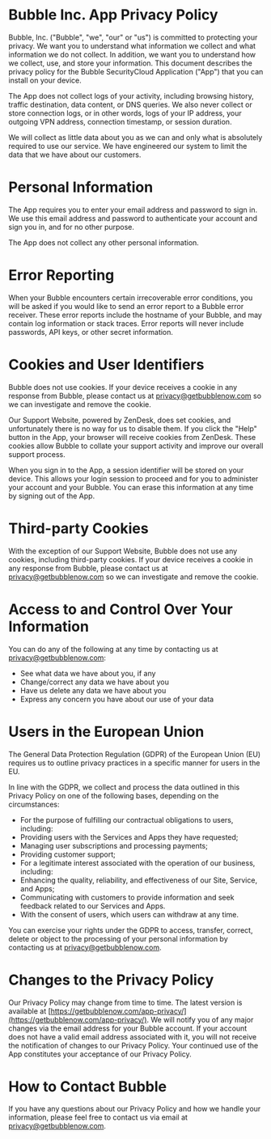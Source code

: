 Bubble Inc. App Privacy Policy
==============================

Bubble, Inc. ("Bubble", "we", "our" or "us") is committed to protecting your privacy. We want you to understand what information we collect and what information we do not collect. In addition, we want you to understand how we collect, use, and store your information. This document describes the privacy policy for the Bubble SecurityCloud Application ("App") that you can install on your device.

The App does not collect logs of your activity, including browsing history, traffic destination, data content, or DNS queries.  We also never collect or store connection logs, or in other words, logs of your IP address, your outgoing VPN address, connection timestamp, or session duration. 

We will collect as little data about you as we can and only what is absolutely required to use our service.  We have engineered our system to limit the data that we have about our customers.

# Personal Information
The App requires you to enter your email address and password to sign in. We use this email address and password to authenticate your account and sign you in, and for no other purpose.

The App does not collect any other personal information.

# Error Reporting
When your Bubble encounters certain irrecoverable error conditions, you will be asked if you would like to send an error report to a Bubble error receiver. These error reports include the hostname of your Bubble, and may contain log information or stack traces. Error reports will never include passwords, API keys, or other secret information.

# Cookies and User Identifiers
Bubble does not use cookies. If your device receives a cookie in any response from Bubble, please contact us at [privacy@getbubblenow.com](mailto:privacy@getbubblenow.com) so we can investigate and remove the cookie.

Our Support Website, powered by ZenDesk, does set cookies, and unfortunately there is no way for us to disable them. If you click the "Help" button in the App, your browser will receive cookies from ZenDesk. These cookies allow Bubble to collate your support activity and improve our overall support process.

When you sign in to the App, a session identifier will be stored on your device. This allows your login session to proceed and for you to administer your account and your Bubble. You can erase this information at any time by signing out of the App.

# Third-party Cookies
With the exception of our Support Website, Bubble does not use any cookies, including third-party cookies. If your device receives a cookie in any response from Bubble, please contact us at [privacy@getbubblenow.com](mailto:privacy@getbubblenow.com) so we can investigate and remove the cookie.

# Access to and Control Over Your Information
You can do any of the following at any time by contacting us at [privacy@getbubblenow.com](mailto:privacy@getbubblenow.com):

 * See what data we have about you, if any
 * Change/correct any data we have about you
 * Have us delete any data we have about you
 * Express any concern you have about our use of your data

# Users in the European Union
The General Data Protection Regulation (GDPR) of the European Union (EU) requires us to outline privacy practices in a specific manner for users in the EU.

In line with the GDPR, we collect and process the data outlined in this Privacy Policy on one of the following bases, depending on the circumstances:

 * For the purpose of fulfilling our contractual obligations to users, including:
 * Providing users with the Services and Apps they have requested;
 * Managing user subscriptions and processing payments;
 * Providing customer support;
 * For a legitimate interest associated with the operation of our business, including:
 * Enhancing the quality, reliability, and effectiveness of our Site, Service, and Apps;
 * Communicating with customers to provide information and seek feedback related to our Services and Apps.
 * With the consent of users, which users can withdraw at any time.

You can exercise your rights under the GDPR to access, transfer, correct, delete or object to the processing of your personal information by contacting us at [privacy@getbubblenow.com](mailto:privacy@getbubblenow.com).

# Changes to the Privacy Policy
Our Privacy Policy may change from time to time. The latest version is available at [https://getbubblenow.com/app-privacy/](https://getbubblenow.com/app-privacy/). We will notify you of any major changes via the email address for your Bubble account. If your account does not have a valid email address associated with it, you will not receive the notification of changes to our Privacy Policy. Your continued use of the App constitutes your acceptance of our Privacy Policy.

# How to Contact Bubble
If you have any questions about our Privacy Policy and how we handle your information, please feel free to contact us via email at [privacy@getbubblenow.com](mailto:privacy@getbubblenow.com).
